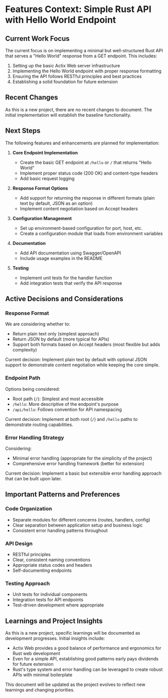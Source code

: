 # Features Context: Simple Rust API with Hello World Endpoint

## Current Work Focus
The current focus is on implementing a minimal but well-structured Rust API that serves a "Hello World" response from a GET endpoint. This includes:

1. Setting up the basic Actix Web server infrastructure
2. Implementing the Hello World endpoint with proper response formatting
3. Ensuring the API follows RESTful principles and best practices
4. Establishing a solid foundation for future extension

## Recent Changes
As this is a new project, there are no recent changes to document. The initial implementation will establish the baseline functionality.

## Next Steps
The following features and enhancements are planned for implementation:

1. **Core Endpoint Implementation**
   - Create the basic GET endpoint at `/hello` or `/` that returns "Hello World"
   - Implement proper status code (200 OK) and content-type headers
   - Add basic request logging

2. **Response Format Options**
   - Add support for returning the response in different formats (plain text by default, JSON as an option)
   - Implement content negotiation based on Accept headers

3. **Configuration Management**
   - Set up environment-based configuration for port, host, etc.
   - Create a configuration module that loads from environment variables

4. **Documentation**
   - Add API documentation using Swagger/OpenAPI
   - Include usage examples in the README

5. **Testing**
   - Implement unit tests for the handler function
   - Add integration tests that verify the API response

## Active Decisions and Considerations

### Response Format
We are considering whether to:
- Return plain text only (simplest approach)
- Return JSON by default (more typical for APIs)
- Support both formats based on Accept headers (most flexible but adds complexity)

Current decision: Implement plain text by default with optional JSON support to demonstrate content negotiation while keeping the core simple.

### Endpoint Path
Options being considered:
- Root path (`/`): Simplest and most accessible
- `/hello`: More descriptive of the endpoint's purpose
- `/api/hello`: Follows convention for API namespacing

Current decision: Implement at both root (`/`) and `/hello` paths to demonstrate routing capabilities.

### Error Handling Strategy
Considering:
- Minimal error handling (appropriate for the simplicity of the project)
- Comprehensive error handling framework (better for extension)

Current decision: Implement a basic but extensible error handling approach that can be built upon later.

## Important Patterns and Preferences

### Code Organization
- Separate modules for different concerns (routes, handlers, config)
- Clear separation between application setup and business logic
- Consistent error handling patterns throughout

### API Design
- RESTful principles
- Clear, consistent naming conventions
- Appropriate status codes and headers
- Self-documenting endpoints

### Testing Approach
- Unit tests for individual components
- Integration tests for API endpoints
- Test-driven development where appropriate

## Learnings and Project Insights

As this is a new project, specific learnings will be documented as development progresses. Initial insights include:

- Actix Web provides a good balance of performance and ergonomics for Rust web development
- Even for a simple API, establishing good patterns early pays dividends for future extension
- Rust's type system and error handling can be leveraged to create robust APIs with minimal boilerplate

This document will be updated as the project evolves to reflect new learnings and changing priorities.

